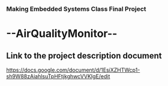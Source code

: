 ### Making Embedded Systems Class Final Project
# --AirQualityMonitor--

## Link to the project description document
https://docs.google.com/document/d/1EsiXZHTWcp1-sh9W88zAiahlsuTpHFtjkghwcVVKIgE/edit
